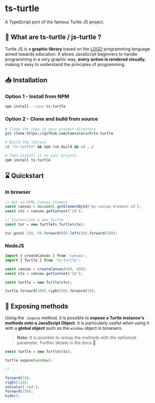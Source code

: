 # ts-turtle

A TypeScript port of the famous Turtle JS project.

## 🐢 What are ts-turtle / js-turtle ?

Turtle JS is a **graphic library** based on the [LOGO](<https://en.wikipedia.org/wiki/Logo_(programming_language)>) programming language aimed towards education.
It allows JavaScript beginners to handle programming in a very graphic way,
**every action is rendered visually**,
making it easy to understand the principles of programming.

## 📥 Installation

### Option 1 - Install from NPM

```sh
npm install --save ts-turtle
```

### Option 2 - Clone and build from source

```sh
# Clone the repo in your project directory
git clone https://github.com/Caesarovich/ts-turtle

# Build the library
cd "ts-turtle" && npm run build && cd ../

# Then install it to your project
npm install ts-turtle
```

## ⌛ Quickstart

### In browser

```js
// Get an HTML Canvas element
const canvas = document.getElementById('my-canvas-element-id');
const ctx = canvas.getContext('2d');

// Instanciate a new Turtle
const tur = new turtlets.Turtle(ctx);

tur.goto(-350, 0).forward(60).left(50).forward(300);
```

### NodeJS

```js
import { createCanvas } from 'canvas';
import { Turtle } from 'ts-turtle';

const canvas = createCanvas(400, 400);
const ctx = canvas.getContext('2d');

const turtle = new Turtle(ctx);

turtle.forward(100).right(90).forward(50);
```

## 🔗 Exposing methods

Using the `.expose` method, it is possible to **expose a Turtle instance's methods onto a JavaScript Object**. It is particularly useful when using it with a **global object** such as the `window` object in browsers.

> **Note:** It is possible to remap the methods with the optionnal parameter. Further details in the docs 📔

```js
const turtle = new Turtle(ctx);

turtle.expose(window);

// ...

forward(50);
right(120);
setColor('red');
forward(150);
hide();
```
